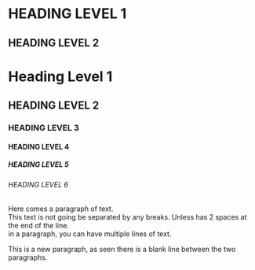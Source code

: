 # HEADING LEVEL 1

## HEADING LEVEL 2

# Heading Level 1

## HEADING LEVEL 2

### HEADING LEVEL 3

#### HEADING LEVEL 4

##### HEADING LEVEL 5

###### HEADING LEVEL 6

Here comes a paragraph of text.  
This text is not going be separated by any breaks. Unless has 2 spaces at the end of the line.  
in a paragraph, you can have multiple lines of text.

This is a new paragraph, as seen there is a blank line between the two paragraphs.